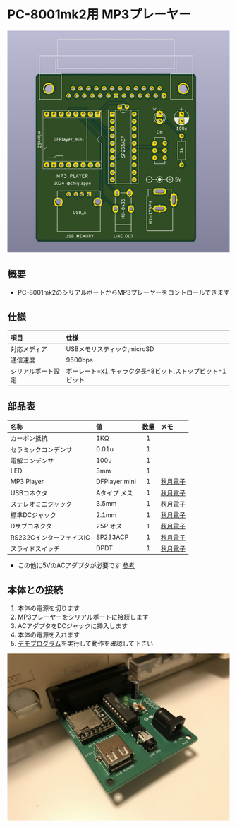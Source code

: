 # PC-8001mk2用 MP3プレーヤー

![写真1](https://github.com/chiqlappe/mp3_player/blob/main/PC-8001mk2/images/pcb_rev4.png)

## 概要
- PC-8001mk2のシリアルポートからMP3プレーヤーをコントロールできます

## 仕様

|項目|仕様|
|:-|:-|
|対応メディア|USBメモリスティック,microSD|
|通信速度|9600bps|
|シリアルポート設定|ボーレート=x1,キャラクタ長=8ビット,ストップビット=1ビット|


## 部品表
|名称|値|数量|メモ|
|:-|:-|:-:|:-|
|カーボン抵抗|1KΩ|1| |
|セラミックコンデンサ|0.01u|1| |
|電解コンデンサ|100u|1| |
|LED|3mm|1| |
|MP3 Player|DFPlayer mini|1|[秋月電子](https://akizukidenshi.com/catalog/g/g112544/)|
|USBコネクタ|Aタイプ メス|1|[秋月電子](https://akizukidenshi.com/catalog/g/g111551/)|
|ステレオミニジャック|3.5mm|1|[秋月電子](https://akizukidenshi.com/catalog/g/g109060/)|
|標準DCジャック|2.1mm|1|[秋月電子](https://akizukidenshi.com/catalog/g/g106568/)|
|Dサブコネクタ|25P オス|1|[秋月電子](https://akizukidenshi.com/catalog/g/g100164/)|
|RS232CインターフェイスIC|SP233ACP|1|[秋月電子](https://akizukidenshi.com/catalog/g/g100197/)|
|スライドスイッチ|DPDT|1|[秋月電子](https://akizukidenshi.com/catalog/g/g102627/)|

- この他に5VのACアダプタが必要です [参考](https://akizukidenshi.com/catalog/g/g111996/)

## 本体との接続
1. 本体の電源を切ります
2. MP3プレーヤーをシリアルポートに接続します
3. ACアダプタをDCジャックに挿入します
4. 本体の電源を入れます
5. [デモプログラム](https://github.com/chiqlappe/mp3_player/tree/main/PROGRAMS)を実行して動作を確認して下さい
   
![写真2](https://github.com/chiqlappe/mp3_player/blob/main/PC-8001mk2/images/IMG_2417.JPG)

